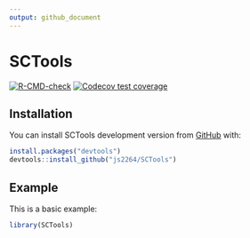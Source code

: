 ```yaml
---
output: github_document
---
```


<!-- README.md is generated from README.Rmd. Please edit that file -->



# SCTools

<!-- badges: start -->
[![R-CMD-check](https://github.com/js2264/SCTools/workflows/R-CMD-check/badge.svg)](https://github.com/js2264/SCTools/actions)
[![Codecov test coverage](https://codecov.io/gh/js2264/SCTools/branch/main/graph/badge.svg)](https://codecov.io/gh/js2264/SCTools?branch=main)
<!-- badges: end -->

## Installation

You can install SCTools development version from [GitHub](https://github.com/) with:


```r
install.packages("devtools")
devtools::install_github("js2264/SCTools")
```

## Example

This is a basic example:


```r
library(SCTools)
```

